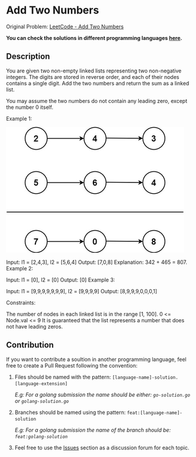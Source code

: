 # Add Two Numbers

Original Problem: [LeetCode - Add Two Numbers](https://leetcode.com/problems/add-two-numbers/)

**You can check the solutions in different programming languages [here](https://github.com/arthur404dev/leetcode-02-add-two-numbers/tree/main/solutions).**

## Description

You are given two non-empty linked lists representing two non-negative integers. The digits are stored in reverse order, and each of their nodes contains a single digit. Add the two numbers and return the sum as a linked list.

You may assume the two numbers do not contain any leading zero, except the number 0 itself.

Example 1:

![example-1](./assets/addtwonumber1.jpg)

Input: l1 = [2,4,3], l2 = [5,6,4]
Output: [7,0,8]
Explanation: 342 + 465 = 807.
Example 2:

Input: l1 = [0], l2 = [0]
Output: [0]
Example 3:

Input: l1 = [9,9,9,9,9,9,9], l2 = [9,9,9,9]
Output: [8,9,9,9,0,0,0,1]
 

Constraints:

The number of nodes in each linked list is in the range [1, 100].
0 <= Node.val <= 9
It is guaranteed that the list represents a number that does not have leading zeros.

## Contribution

If you want to contribute a soultion in another programming language, feel free to create a Pull Request following the convention:

1. Files should be named with the pattern: `[language-name]-solution.[language-extension]`

    *E.g: For a golang submission the name should be either: `go-solution.go` or `golang-solution.go`*

2. Branches should be named using the pattern: `feat:[language-name]-solution`

    *E.g: For a golang submission the name of the branch should be: `feat:golang-solution`*

3. Feel free to use the [Issues](https://github.com/arthur404dev/leetcode-02-add-two-numbers/issues) section as a discussion forum for each topic.